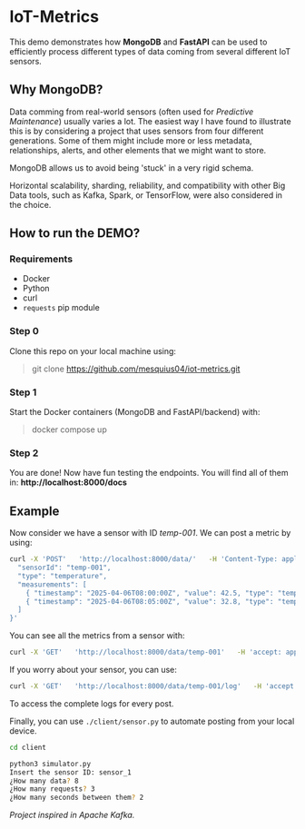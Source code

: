 # IoT-Metrics

This demo demonstrates how **MongoDB** and **FastAPI** can be used to efficiently process different types of data coming from several different IoT sensors.

## Why MongoDB?

Data comming from real-world sensors (often used for *Predictive Maintenance*) usually varies a lot. The easiest way I have found to illustrate this is by considering a project that uses sensors from four different generations. Some of them might include more or less metadata, relationships, alerts, and other elements that we might want to store.

MongoDB allows us to avoid being 'stuck' in a very rigid schema.

Horizontal scalability, sharding, reliability, and compatibility with other Big Data tools, such as Kafka, Spark, or TensorFlow, were also considered in the choice.

## How to run the DEMO?

### Requirements

- Docker
- Python
- curl
- `requests` pip module

### Step 0

Clone this repo on your local machine using:

> git clone https://github.com/mesquius04/iot-metrics.git

### Step 1

Start the Docker containers (MongoDB and FastAPI/backend) with:

> docker compose up

### Step 2

You are done! Now have fun testing the endpoints. You will find all of them in: **http://localhost:8000/docs**

## Example

Now consider we have a sensor with ID *temp-001*. We can post a metric by using:

```bash
curl -X 'POST'   'http://localhost:8000/data/'   -H 'Content-Type: application/json'   -d '{
  "sensorId": "temp-001",
  "type": "temperature",
  "measurements": [
    { "timestamp": "2025-04-06T08:00:00Z", "value": 42.5, "type": "temperature" },
    { "timestamp": "2025-04-06T08:05:00Z", "value": 32.8, "type": "temperature" }
  ]
}'
```

You can see all the metrics from a sensor with:

```bash
curl -X 'GET'   'http://localhost:8000/data/temp-001'   -H 'accept: application/json'
```

If you worry about your sensor, you can use:

```bash
curl -X 'GET'   'http://localhost:8000/data/temp-001/log'   -H 'accept: application/json'
```

To access the complete logs for every post.

Finally, you can use `./client/sensor.py` to automate posting from your local device.

```bash
cd client

python3 simulator.py
Insert the sensor ID: sensor_1
¿How many data? 8
¿How many requests? 3
¿How many seconds between them? 2
```

*Project inspired in Apache Kafka.*